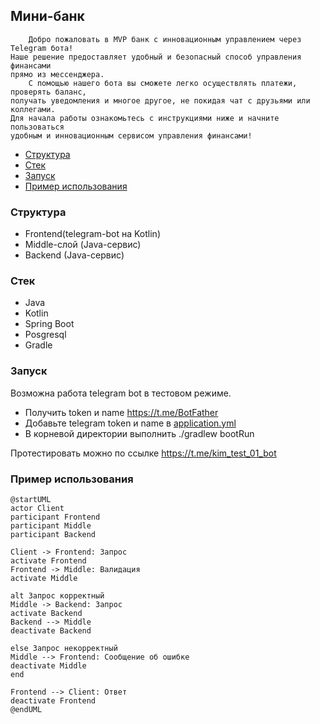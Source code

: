 ## Мини-банк

        Добро пожаловать в MVP банк с инновационным управлением через Telegram бота!  
    Наше решение предоставляет удобный и безопасный способ управления финансами  
    прямо из мессенджера.  
        С помощью нашего бота вы сможете легко осуществлять платежи, проверять баланс,  
    получать уведомления и многое другое, не покидая чат с друзьями или коллегами.  
    Для начала работы ознакомьтесь с инструкциями ниже и начните пользоваться  
    удобным и инновационным сервисом управления финансами!

* <a href="#Структура">Структура</a>
* <a href="#Стек">Стек</a>
* <a href="#Запуск">Запуск</a>
* <a href="#Пример-использования">Пример использования</a>


### Структура
- Frontend(telegram-bot на Kotlin)
- Middle-слой (Java-сервис)
- Backend (Java-сервис)

### Стек
- Java
- Kotlin
- Spring Boot
- Posgresql
- Gradle

### Запуск
Возможна работа telegram bot в тестовом режиме. 
- Получить token и name https://t.me/BotFather
- Добавьте telegram token и name в [application.yml](telegram-bot/src/main/resources/application.yml)
- В корневой директории выполнить ./gradlew bootRun

Протестировать можно по ссылке https://t.me/kim_test_01_bot

### Пример использования
```plantuml
@startUML
actor Client
participant Frontend
participant Middle
participant Backend

Client -> Frontend: Запрос
activate Frontend
Frontend -> Middle: Валидация
activate Middle

alt Запрос корректный
Middle -> Backend: Запрос
activate Backend
Backend --> Middle
deactivate Backend

else Запрос некорректный
Middle --> Frontend: Сообщение об ошибке
deactivate Middle
end

Frontend --> Client: Ответ
deactivate Frontend
@endUML
```


